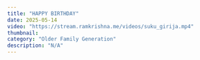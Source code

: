 ```yaml
---
title: "HAPPY BIRTHDAY"
date: 2025-05-14
video: "https://stream.ramkrishna.me/videos/suku_girija.mp4"
thumbnail: 
category: "Older Family Generation"
description: "N/A"
---
```


